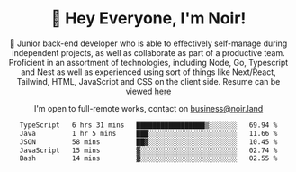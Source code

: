 <div align="center">

<h1 align="center">👋 Hey Everyone, I'm Noir! </h1>
  
<p>
  
 🎉 Junior back-end developer who is able to effectively self-manage during independent projects, as well as collaborate as part of a productive team. Proficient in an assortment of technologies, including Node, Go, Typescript and Nest as well as experienced using sort of things like Next/React, Tailwind, HTML, JavaScript and CSS on the client side. Resume can be viewed [here](https://cdn.noir.land/resume)

</p>
   
<p align="center">

  I'm open to full-remote works, contact on [business@noir.land](mailto:business@noir.land) 
 
 </p>
   

  
<!--START_SECTION:waka-->

```txt
TypeScript   6 hrs 31 mins   █████████████████▒░░░░░░░   69.94 %
Java         1 hr 5 mins     ███░░░░░░░░░░░░░░░░░░░░░░   11.66 %
JSON         58 mins         ██▓░░░░░░░░░░░░░░░░░░░░░░   10.45 %
JavaScript   15 mins         ▓░░░░░░░░░░░░░░░░░░░░░░░░   02.74 %
Bash         14 mins         ▓░░░░░░░░░░░░░░░░░░░░░░░░   02.55 %
```

<!--END_SECTION:waka-->
